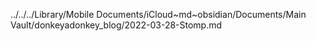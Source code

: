 ../../../Library/Mobile Documents/iCloud~md~obsidian/Documents/Main Vault/donkeyadonkey_blog/2022-03-28-Stomp.md